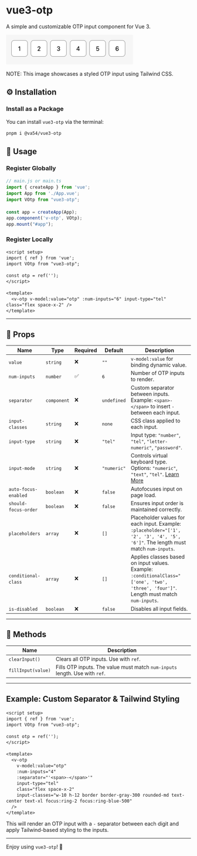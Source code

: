 # vue3-otp

A simple and customizable OTP input component for Vue 3.

![Vue3 OTP Preview](docs/Vue3OTP.png)

NOTE: This image showcases a styled OTP input using Tailwind CSS.

## ⚙️ Installation

### Install as a Package

You can install `vue3-otp` via the terminal:

```sh
pnpm i @va54/vue3-otp
```


## 📖 Usage

### Register Globally

```js
// main.js or main.ts
import { createApp } from 'vue';
import App from './App.vue';
import VOtp from "vue3-otp";

const app = createApp(App);
app.component('v-otp', VOtp);
app.mount("#app");
```

### Register Locally

```vue
<script setup>
import { ref } from 'vue';
import VOtp from "vue3-otp";

const otp = ref('');
</script>

<template>
  <v-otp v-model:value="otp" :num-inputs="6" input-type="tel" class="flex space-x-2" />
</template>
```

---

## 🔧 Props

| Name                 | Type        | Required | Default     | Description                                                                                                                                                          |
| -------------------- | ----------- | -------- | ----------- | -------------------------------------------------------------------------------------------------------------------------------------------------------------------- |
| `value`              | `string`    | ❌        | `""`        | `v-model:value` for binding dynamic value.                                                                                                                           |
| `num-inputs`         | `number`    | ✅        | `6`         | Number of OTP inputs to render.                                                                                                                                      |
| `separator`          | `component` | ❌        | `undefined` | Custom separator between inputs. Example: `<span>-</span>` to insert `-` between each input.                                                                         |
| `input-classes`      | `string`    | ❌        | `none`      | CSS class applied to each input.                                                                                                                                     |
| `input-type`         | `string`    | ❌        | `"tel"`     | Input type: `"number"`, `"tel"`, `"letter-numeric"`, `"password"`.                                                                                                   |
| `input-mode`         | `string`    | ❌        | `"numeric"` | Controls virtual keyboard type. Options: `"numeric"`, `"text"`, `"tel"`. [Learn More](https://developer.mozilla.org/en-US/docs/Web/HTML/Global_attributes/inputmode) |
| `auto-focus-enabled` | `boolean`   | ❌        | `false`     | Autofocuses input on page load.                                                                                                                                      |
| `should-focus-order` | `boolean`   | ❌        | `false`     | Ensures input order is maintained correctly.                                                                                                                         |
| `placeholders`       | `array`     | ❌        | `[]`        | Placeholder values for each input. Example: `:placeholder="['1', '2', '3', '4', '5', '6']"`. The length must match `num-inputs`.                                     |
| `conditional-class`  | `array`     | ❌        | `[]`        | Applies classes based on input values. Example: `:conditionalClass="['one', 'two', 'three', 'four']"`. Length must match `num-inputs`.                               |
| `is-disabled`        | `boolean`   | ❌        | `false`     | Disables all input fields.                                                                                                                                           |

---

## 📌 Methods

| Name               | Description                                                                 |
| ------------------ | --------------------------------------------------------------------------- |
| `clearInput()`     | Clears all OTP inputs. Use with `ref`.                                      |
| `fillInput(value)` | Fills OTP inputs. The value must match `num-inputs` length. Use with `ref`. |

---

## Example: Custom Separator & Tailwind Styling

```vue
<script setup>
import { ref } from 'vue';
import VOtp from "vue3-otp";

const otp = ref('');
</script>

<template>
  <v-otp
    v-model:value="otp"
    :num-inputs="4"
    :separator="'<span>-</span>'"
    input-type="tel"
    class="flex space-x-2"
    input-classes="w-10 h-12 border border-gray-300 rounded-md text-center text-xl focus:ring-2 focus:ring-blue-500"
  />
</template>
```

This will render an OTP input with a `-` separator between each digit and apply Tailwind-based styling to the inputs.

---

Enjoy using `vue3-otp`! 🚀

